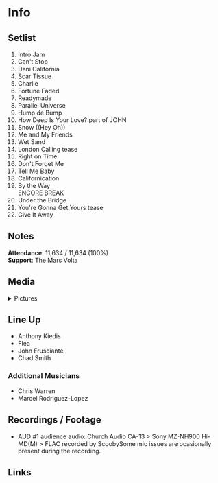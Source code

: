 # Info

## Setlist

1. Intro Jam
2. Can't Stop
3. Dani California
4. Scar Tissue
5. Charlie
6. Fortune Faded
7. Readymade
8. Parallel Universe
9. Hump de Bump
10. How Deep Is Your Love? part of JOHN
11. Snow ((Hey Oh))
12. Me and My Friends
13. Wet Sand
14. London Calling tease
15. Right on Time
16. Don't Forget Me
17. Tell Me Baby
18. Californication
19. By the Way
<br> ENCORE BREAK
20. Under the Bridge
21. You're Gonna Get Yours tease
22. Give It Away

## Notes

**Attendance**: 11,634 / 11,634 (100%)
<br>
**Support**: The Mars Volta

## Media 

<details>
  <summary>Pictures</summary>
  <!--<img alt="Setlist" title="Setlist" src="_.jpg" height="200" />
  <img alt="Flyer" title="Flyer" src="_.jpg" height="200" />
  <img alt="Clipper" title="Clipper" src="_.jpg" height="200" />
  <img alt="Ticket" title="Ticket" src="_.jpg" height="200" />
  -->
</details>

## Line Up

* Anthony Kiedis
* Flea
* John Frusciante
* Chad Smith

### Additional Musicians

* Chris Warren  
* Marcel Rodriguez-Lopez

## Recordings / Footage

* AUD #1 audience audio: Church Audio CA-13 > Sony MZ-NH900 Hi-MD(M) > FLAC recorded by ScoobySome mic issues are ocasionally present during the recording.

## Links
